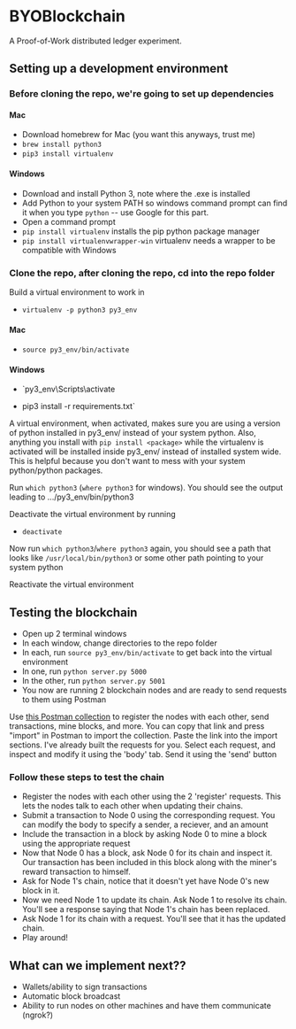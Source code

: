 # BYOBlockchain
A Proof-of-Work distributed ledger experiment.

## Setting up a development environment

### Before cloning the repo, we're going to set up dependencies
#### Mac
* Download homebrew for Mac (you want this anyways, trust me)
* `brew install python3`
* `pip3 install virtualenv`

#### Windows
* Download and install Python 3, note where the .exe is installed
* Add Python to your system PATH so windows command prompt can find it when you type `python` -- use Google for this part.
* Open a command prompt
* `pip install virtualenv` installs the pip python package manager
* `pip install virtualenvwrapper-win` virtualenv needs a wrapper to be compatible with Windows

### Clone the repo, after cloning the repo, cd into the repo folder
Build a virtual environment to work in
* `virtualenv -p python3 py3_env`

#### Mac
* `source py3_env/bin/activate`
#### Windows
* `py3_env\Scripts\activate

* pip3 install -r requirements.txt`

A virtual environment, when activated, makes sure you are using a version of python installed in py3_env/ instead of your system python. Also, anything you install with `pip install <package>` while the virtualenv is activated will be installed inside py3_env/ instead of installed system wide. This is helpful because you don't want to mess with your system python/python packages.

Run `which python3` (`where python3` for windows). You should see the output leading to .../py3_env/bin/python3
  
Deactivate the virtual environment by running
* `deactivate`

Now run `which python3`/`where python3` again, you should see a path that looks like `/usr/local/bin/python3` or some other path pointing to your system python

Reactivate the virtual environment

## Testing the blockchain
* Open up 2 terminal windows
* In each window, change directories to the repo folder
* In each, run `source py3_env/bin/activate` to get back into the virtual environment
* In one, run `python server.py 5000`
* In the other, run `python server.py 5001`
* You now are running 2 blockchain nodes and are ready to send requests to them using Postman

Use [this Postman collection](https://www.getpostman.com/collections/08f4b1a53dc757bb1c6a) to register the nodes with each other, send transactions, mine blocks, and more. You can copy that link and press "import" in Postman to import the collection. Paste the link into the import sections. I've already built the requests for you.
Select each request, and inspect and modify it using the 'body' tab. Send it using the 'send' button

### Follow these steps to test the chain
* Register the nodes with each other using the 2 'register' requests. This lets the nodes talk to each other when updating their chains.
* Submit a transaction to Node 0 using the corresponding request. You can modify the body to specify a sender, a reciever, and an amount
* Include the transaction in a block by asking Node 0 to mine a block using the appropriate request
* Now that Node 0 has a block, ask Node 0 for its chain and inspect it. Our transaction has been included in this block along with the miner's reward transaction to himself.
* Ask for Node 1's chain, notice that it doesn't yet have Node 0's new block in it.
* Now we need Node 1 to update its chain. Ask Node 1 to resolve its chain. You'll see a response saying that Node 1's chain has been replaced.
* Ask Node 1 for its chain with a request. You'll see that it has the updated chain.
* Play around!

## What can we implement next??
* Wallets/ability to sign transactions
* Automatic block broadcast
* Ability to run nodes on other machines and have them communicate (ngrok?)
